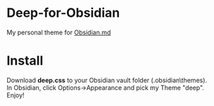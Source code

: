# Deep-for-Obsidian
My personal theme for <a target="_blank" href="https://obsidian.md">Obsidian.md</a>

# Install
Download <b>deep.css</b> to your Obsidian vault folder (.obsidian\themes).<br/>
In Obsidian, click Options->Appearance and pick my Theme "deep".<br/>
Enjoy!<br/>
